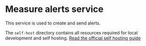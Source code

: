 # Measure alerts service

This service is used to create and send alerts.

The `self-host` directory contains all resources required for local development and self hosting. [Read the official self hosting guide](../../docs/hosting/README.md)